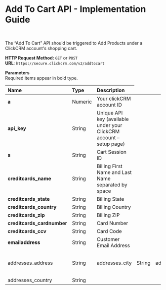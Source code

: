 <h1>Add To Cart API - Implementation Guide</h1><br>
<p>The “Add To Cart” API should be triggered to Add Products under a ClickCRM account's shopping cart.</p>
<p><strong>HTTP Request Method:</strong> <code>GET</code> or <code>POST</code><br>
<strong>URL</strong>: <code>https://secure.clickcrm.com/v2/addtocart</code><br></p>
<p><strong>Parameters</strong><br>
Required items appear in bold type.</p>
<table>
<thead>
<tr>
<th align="left">Name</th>
<th align="left">Type</th>
<th align="left">Description</th>
</tr>
</thead>
<tbody>
<tr>
<td align="left"><strong>a<strong></td>
<td align="left">Numeric</td>
<td align="left">Your clickCRM account ID</td>
</tr>
<tr>
<td align="left"><strong>api_key</strong></td>
<td align="left">String</td>
<td align="left">Unique API key (available under your ClickCRM account – setup page)</td>
</tr>
<tr>
<td align="left"><strong>s</strong></td>
<td align="left">String</td>
<td align="left">Cart Session ID</td>
</tr>
<tr>
<td align="left"><strong>creditcards_name</strong></td>
<td align="left">String</td>
<td align="left">Billing  First Name and Last Name separated by space</td>
</tr>
<tr>
<td align="left"><strong>creditcards_state</strong></td>
<td align="left">String</td>
<td align="left">Billing  State</td>
</tr>  
<tr>
<td align="left"><strong>creditcards_country</strong></td>
<td align="left">String</td>
<td align="left">Billing  Country</td>
</tr>  
<tr>
<td align="left"><strong>creditcards_zip</strong></td>
<td align="left">String</td>
<td align="left">Billing  ZIP</td>
</tr>
<tr>
<td align="left"><strong>creditcards_cardnumber</strong></td>
<td align="left">String</td>
<td align="left">Card Number</td>
</tr>      
<tr>
<td align="left"><strong>creditcards_ccv</strong></td>
<td align="left">String</td>
<td align="left">Card Code</td>
</tr>      
<tr>
<td align="left"><strong>emailaddress</strong></td>
<td align="left">String</td>
<td align="left">Customer Email Address</td>
</tr>
<tr>
<td align="left">addresses_address</td>
<td align="left">String</td>
<td align="left>Shipping address</td>
</tr>  
<tr>
<td align="left">addresses_city</td>
<td align="left">String</td>
<td align="left>Shipping address city</td>
</tr>  
<tr>
<td align="left">addresses_zip</td>
<td align="left">String</td>
<td align="left">Shipping address ZIP Code</td>
</tr>
<tr>
<td align="left">addresses_country</td>
<td align="left">String</td>
<td align="left>Shipping address Country</td>
</tr>                    
</tbody>
</table>
<br>
<p><strong>Example</strong></p>
<p><code>http://secure.clickcrm.com/v2/docheckout?a=2390&api_key=Your_API_KEY&s=sessid2019073108222750853497d0d87d6f823bcd70d7eb4a26146a8fab&creditcards_name=FirstName LastName&creditcards_state=Maramures&emailaddress=test.test+12@softwareprojects.com&creditcards_country=Romania&creditcards_zip=1234&creditcards_cardnumber=4583286917384859&creditcards_ccv=3455&addresses_address=adresa shipping&addresses_city=oras&addresses_zip=zip&addresses_country=Romania&creditcards_address=Enescu 5</code><br>
  
<p>Note: The API should be called after the items have been placed in the cart.</p>
